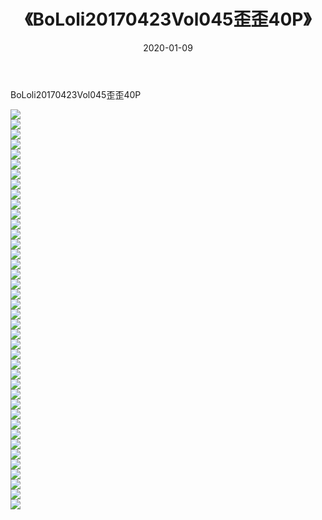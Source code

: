 ﻿---
layout: post
title:  《BoLoli20170423Vol045歪歪40P》
date:   2020-01-09
img: http://pic.660000.xyz/1:/性感/2020/BoLoli20170423Vol045歪歪40P/000.jpg
categories: [美女, 清纯, 唯美]
---

BoLoli20170423Vol045歪歪40P

  ![](http://pic.660000.xyz/1:/性感/2020/BoLoli20170423Vol045歪歪40P/001.jpg) <br> ![](http://pic.660000.xyz/1:/性感/2020/BoLoli20170423Vol045歪歪40P/002.jpg) <br> ![](http://pic.660000.xyz/1:/性感/2020/BoLoli20170423Vol045歪歪40P/003.jpg) <br> ![](http://pic.660000.xyz/1:/性感/2020/BoLoli20170423Vol045歪歪40P/004.jpg) <br> ![](http://pic.660000.xyz/1:/性感/2020/BoLoli20170423Vol045歪歪40P/005.jpg) <br> ![](http://pic.660000.xyz/1:/性感/2020/BoLoli20170423Vol045歪歪40P/006.jpg) <br> ![](http://pic.660000.xyz/1:/性感/2020/BoLoli20170423Vol045歪歪40P/007.jpg) <br> ![](http://pic.660000.xyz/1:/性感/2020/BoLoli20170423Vol045歪歪40P/008.jpg) <br> ![](http://pic.660000.xyz/1:/性感/2020/BoLoli20170423Vol045歪歪40P/009.jpg) <br> ![](http://pic.660000.xyz/1:/性感/2020/BoLoli20170423Vol045歪歪40P/010.jpg) <br> ![](http://pic.660000.xyz/1:/性感/2020/BoLoli20170423Vol045歪歪40P/011.jpg) <br> ![](http://pic.660000.xyz/1:/性感/2020/BoLoli20170423Vol045歪歪40P/012.jpg) <br> ![](http://pic.660000.xyz/1:/性感/2020/BoLoli20170423Vol045歪歪40P/013.jpg) <br> ![](http://pic.660000.xyz/1:/性感/2020/BoLoli20170423Vol045歪歪40P/014.jpg) <br> ![](http://pic.660000.xyz/1:/性感/2020/BoLoli20170423Vol045歪歪40P/015.jpg) <br> ![](http://pic.660000.xyz/1:/性感/2020/BoLoli20170423Vol045歪歪40P/016.jpg) <br> ![](http://pic.660000.xyz/1:/性感/2020/BoLoli20170423Vol045歪歪40P/017.jpg) <br> ![](http://pic.660000.xyz/1:/性感/2020/BoLoli20170423Vol045歪歪40P/018.jpg) <br> ![](http://pic.660000.xyz/1:/性感/2020/BoLoli20170423Vol045歪歪40P/019.jpg) <br> ![](http://pic.660000.xyz/1:/性感/2020/BoLoli20170423Vol045歪歪40P/020.jpg) <br> ![](http://pic.660000.xyz/1:/性感/2020/BoLoli20170423Vol045歪歪40P/021.jpg) <br> ![](http://pic.660000.xyz/1:/性感/2020/BoLoli20170423Vol045歪歪40P/022.jpg) <br> ![](http://pic.660000.xyz/1:/性感/2020/BoLoli20170423Vol045歪歪40P/023.jpg) <br> ![](http://pic.660000.xyz/1:/性感/2020/BoLoli20170423Vol045歪歪40P/024.jpg) <br> ![](http://pic.660000.xyz/1:/性感/2020/BoLoli20170423Vol045歪歪40P/025.jpg) <br> ![](http://pic.660000.xyz/1:/性感/2020/BoLoli20170423Vol045歪歪40P/026.jpg) <br> ![](http://pic.660000.xyz/1:/性感/2020/BoLoli20170423Vol045歪歪40P/027.jpg) <br> ![](http://pic.660000.xyz/1:/性感/2020/BoLoli20170423Vol045歪歪40P/028.jpg) <br> ![](http://pic.660000.xyz/1:/性感/2020/BoLoli20170423Vol045歪歪40P/029.jpg) <br> ![](http://pic.660000.xyz/1:/性感/2020/BoLoli20170423Vol045歪歪40P/030.jpg) <br> ![](http://pic.660000.xyz/1:/性感/2020/BoLoli20170423Vol045歪歪40P/031.jpg) <br> ![](http://pic.660000.xyz/1:/性感/2020/BoLoli20170423Vol045歪歪40P/032.jpg) <br> ![](http://pic.660000.xyz/1:/性感/2020/BoLoli20170423Vol045歪歪40P/033.jpg) <br> ![](http://pic.660000.xyz/1:/性感/2020/BoLoli20170423Vol045歪歪40P/034.jpg) <br> ![](http://pic.660000.xyz/1:/性感/2020/BoLoli20170423Vol045歪歪40P/035.jpg) <br> ![](http://pic.660000.xyz/1:/性感/2020/BoLoli20170423Vol045歪歪40P/036.jpg) <br> ![](http://pic.660000.xyz/1:/性感/2020/BoLoli20170423Vol045歪歪40P/037.jpg) <br> ![](http://pic.660000.xyz/1:/性感/2020/BoLoli20170423Vol045歪歪40P/038.jpg) <br> ![](http://pic.660000.xyz/1:/性感/2020/BoLoli20170423Vol045歪歪40P/039.jpg) <br> ![](http://pic.660000.xyz/1:/性感/2020/BoLoli20170423Vol045歪歪40P/040.jpg) <br>